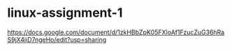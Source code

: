 # linux-assignment-1
https://docs.google.com/document/d/1zkHBbZpK05FXloAf1FzucZuG36hRaS9jX4jiD7ngeHo/edit?usp=sharing
